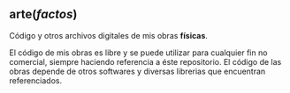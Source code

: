 ## arte(*factos*)

Código y otros archivos digitales de mis obras **físicas**.

El código de mis obras es libre y se puede utilizar para cualquier fin no comercial, siempre haciendo referencia a éste repositorio. El código de las obras depende de otros softwares y diversas librerias que encuentran referenciados.

